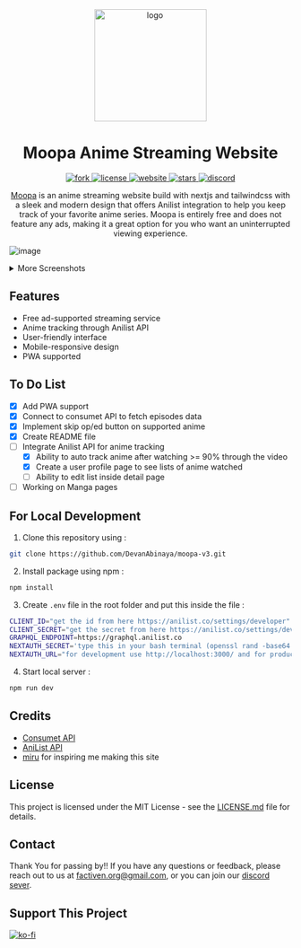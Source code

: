 <div align="center">
<a href="https://moopa.live">
  <img src="https://user-images.githubusercontent.com/97084324/234460363-216b29d3-acba-4c29-a321-780de84c9ab0.png" alt="logo" width="200"/>
</a>
</div>

<h1 align="center">Moopa Anime Streaming Website</h1>

<p align="center">

  <a href="https://github.com/DevanAbinaya/moopa-v3/fork">
    <img src="https://img.shields.io/github/forks/DevanAbinaya/moopa?style=flat-square" alt="fork"/>
  </a>
  <a href="https://github.com/DevanAbinaya/moopa-v3/blob/main/LICENSE.md">
    <img src="https://img.shields.io/github/license/DevanAbinaya/moopa?style=flat-square" alt="license"/>
  </a>
  <a href="https://moopa.live">
    <img src="https://img.shields.io/website?style=flat-square&url=https%3A%2F%2Fmoopa.live" alt="website"/>
  </a>
  <a href="https://github.com/DevanAbinaya/moopa-v3">
    <img src="https://img.shields.io/github/stars/DevanAbinaya/moopa?style=flat-square" alt="stars"/>
  </a>
  <a href="https://discord.gg/4xTGhr85BG">
    <img src="https://img.shields.io/discord/822413263148285973?style=flat-square" alt="discord"/>
  </a>
</p>

<p align="center"><a href="https://moopa.live">Moopa</a> is an anime streaming website build with nextjs and tailwindcss with a sleek and modern design that offers Anilist integration to help you keep track of your favorite anime series. Moopa is entirely free and does not feature any ads, making it a great option for you who want an uninterrupted viewing experience.</p>

![image](https://user-images.githubusercontent.com/97084324/234473045-8c648633-1f85-4815-b784-75d32bbdc2a7.png)


<details>
<summary>More Screenshots</summary>

<h5 align="center">Home page after you login</h5>
<img src="https://user-images.githubusercontent.com/97084324/234463979-4b4fa1ba-34cb-4ae4-b4e1-59500b24ac6f.png"/>

<h5 align="center">Profile Page</h5>
<img src="https://user-images.githubusercontent.com/97084324/234464677-bea15269-891e-4b33-b6e4-85a3e2ea31f7.png"/>
 
<h5 align="center">Info page for PC/Mobile</h5>
<p align="center">
<img src="https://user-images.githubusercontent.com/97084324/234465043-abcec35c-7f20-47b3-bb67-ca34dd136687.png" width="712"/>
<img src="https://user-images.githubusercontent.com/97084324/234465307-c81f29a5-b209-4234-abc3-5d18243bebf4.png" width="200"/>
</p>

<h5 align="center">Watch Page</h5>
<img src="https://user-images.githubusercontent.com/97084324/234466915-c2107ee5-5cfe-4cf5-9da4-9ad02aaf066a.png"/>
 
</details>

## Features

- Free ad-supported streaming service
- Anime tracking through Anilist API
- User-friendly interface
- Mobile-responsive design
- PWA supported

## To Do List

- [x] Add PWA support
- [x] Connect to consumet API to fetch episodes data
- [x] Implement skip op/ed button on supported anime
- [x] Create README file
- [ ] Integrate Anilist API for anime tracking
  - [x] Ability to auto track anime after watching >= 90% through the video
  - [x] Create a user profile page to see lists of anime watched
  - [ ] Ability to edit list inside detail page
- [ ] Working on Manga pages

## For Local Development

1. Clone this repository using :
```bash
git clone https://github.com/DevanAbinaya/moopa-v3.git
```
2. Install package using npm :
```bash
npm install
```
3. Create ```.env``` file in the root folder and put this inside the file :
```bash
CLIENT_ID="get the id from here https://anilist.co/settings/developer"
CLIENT_SECRET="get the secret from here https://anilist.co/settings/developer"
GRAPHQL_ENDPOINT=https://graphql.anilist.co
NEXTAUTH_SECRET='type this in your bash terminal (openssl rand -base64 32) with no bracket and paste it here'
NEXTAUTH_URL="for development use http://localhost:3000/ and for production use your domain url"
```
4. Start local server :
```bash
npm run dev
```

## Credits

- [Consumet API](https://github.com/consumet/api.consumet.org)
- [AniList API](https://github.com/AniList/ApiV2-GraphQL-Docs)
- [miru](https://github.com/ThaUnknown/miru/blob/master/README.md?plain=1) for inspiring me making this site

## License

This project is licensed under the MIT License - see the [LICENSE.md](LICENSE.md) file for details.

## Contact

Thank You for passing by!! If you have any questions or feedback, please reach out to us at [factiven.org@gmail.com](mailto:factiven.org@gmail.com), or you can join our [discord sever](https://discord.gg/4xTGhr85BG).

## Support This Project
[![ko-fi](https://ko-fi.com/img/githubbutton_sm.svg)](https://ko-fi.com/E1E6F9XZ3)
